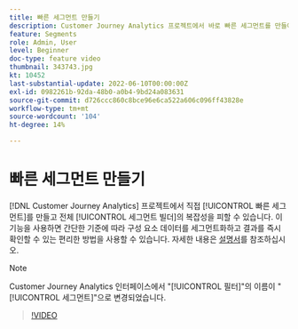 ```yaml
---
title: 빠른 세그먼트 만들기
description: Customer Journey Analytics 프로젝트에서 바로 빠른 세그먼트를 만들어 복잡한 전체 세그먼트 빌더를 피할 수 있습니다. 이 기능을 사용하면 간단한 기준에 따라 구성 요소 데이터를 세그먼트화하고 결과를 즉시 확인할 수 있는 편리한 방법을 사용할 수 있습니다.
feature: Segments
role: Admin, User
level: Beginner
doc-type: feature video
thumbnail: 343743.jpg
kt: 10452
last-substantial-update: 2022-06-10T00:00:00Z
exl-id: 0982261b-92da-48b0-a0b4-9bd24a083631
source-git-commit: d726ccc860c8bce96e6ca522a606c096ff43828e
workflow-type: tm+mt
source-wordcount: '104'
ht-degree: 14%

---
```


# 빠른 세그먼트 만들기

[!DNL Customer Journey Analytics] 프로젝트에서 직접 [!UICONTROL 빠른 세그먼트]를 만들고 전체 [!UICONTROL 세그먼트 빌더]의 복잡성을 피할 수 있습니다. 이 기능을 사용하면 간단한 기준에 따라 구성 요소 데이터를 세그먼트화하고 결과를 즉시 확인할 수 있는 편리한 방법을 사용할 수 있습니다. 자세한 내용은 [설명서](https://experienceleague.adobe.com/ko/docs/analytics-platform/using/cja-components/cja-segments/quick-filters)를 참조하십시오.

>[!NOTE]
>
> Customer Journey Analytics 인터페이스에서 &quot;[!UICONTROL 필터]&quot;의 이름이 &quot;[!UICONTROL 세그먼트]&quot;으로 변경되었습니다.

>[!VIDEO](https://video.tv.adobe.com/v/3410245/?quality=12&learn=on&captions=kor)
